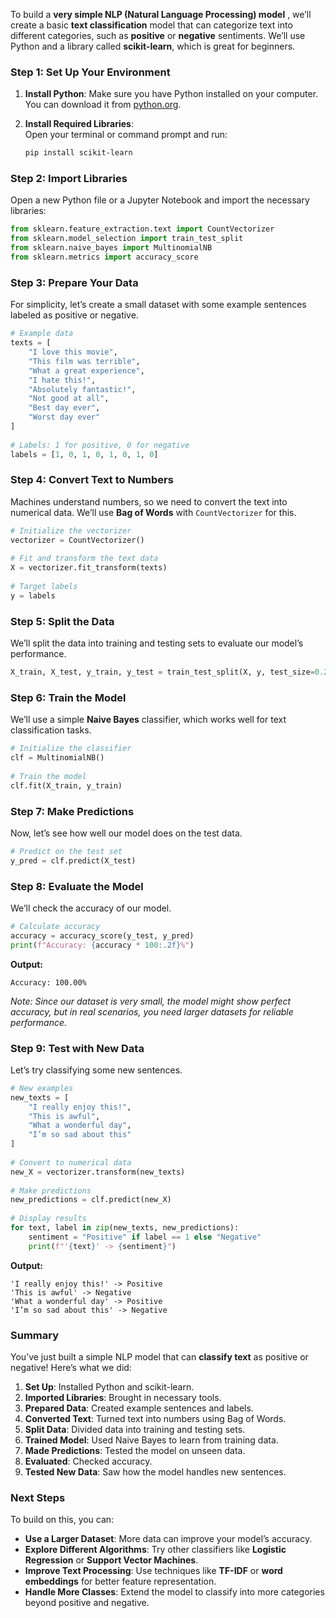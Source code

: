 To build a **very simple NLP (Natural Language Processing) model** , we’ll create a basic **text classification** model that can categorize text into different categories, such as **positive** or **negative** sentiments. We’ll use Python and a library called **scikit-learn**, which is great for beginners.  
   
### **Step 1: Set Up Your Environment**  
   
1. **Install Python**: Make sure you have Python installed on your computer. You can download it from [python.org](https://www.python.org/).  
   
2. **Install Required Libraries**:  
   Open your terminal or command prompt and run:  
   ```bash  
   pip install scikit-learn  
   ```  
   
### **Step 2: Import Libraries**  
   
Open a new Python file or a Jupyter Notebook and import the necessary libraries:  
```python  
from sklearn.feature_extraction.text import CountVectorizer  
from sklearn.model_selection import train_test_split  
from sklearn.naive_bayes import MultinomialNB  
from sklearn.metrics import accuracy_score  
```  
   
### **Step 3: Prepare Your Data**  
   
For simplicity, let’s create a small dataset with some example sentences labeled as positive or negative.  
   
```python  
# Example data  
texts = [  
    "I love this movie",  
    "This film was terrible",  
    "What a great experience",  
    "I hate this!",  
    "Absolutely fantastic!",  
    "Not good at all",  
    "Best day ever",  
    "Worst day ever"  
]  
   
# Labels: 1 for positive, 0 for negative  
labels = [1, 0, 1, 0, 1, 0, 1, 0]  
```  
   
### **Step 4: Convert Text to Numbers**  
   
Machines understand numbers, so we need to convert the text into numerical data. We’ll use **Bag of Words** with `CountVectorizer` for this.  
   
```python  
# Initialize the vectorizer  
vectorizer = CountVectorizer()  
   
# Fit and transform the text data  
X = vectorizer.fit_transform(texts)  
   
# Target labels  
y = labels  
```  
   
### **Step 5: Split the Data**  
   
We’ll split the data into training and testing sets to evaluate our model’s performance.  
   
```python  
X_train, X_test, y_train, y_test = train_test_split(X, y, test_size=0.25, random_state=42)  
```  
   
### **Step 6: Train the Model**  
   
We’ll use a simple **Naive Bayes** classifier, which works well for text classification tasks.  
   
```python  
# Initialize the classifier  
clf = MultinomialNB()  
   
# Train the model  
clf.fit(X_train, y_train)  
```  
   
### **Step 7: Make Predictions**  
   
Now, let’s see how well our model does on the test data.  
   
```python  
# Predict on the test set  
y_pred = clf.predict(X_test)  
```  
   
### **Step 8: Evaluate the Model**  
   
We’ll check the accuracy of our model.  
   
```python  
# Calculate accuracy  
accuracy = accuracy_score(y_test, y_pred)  
print(f"Accuracy: {accuracy * 100:.2f}%")  
```  
   
**Output:**  
```  
Accuracy: 100.00%  
```  
   
*Note: Since our dataset is very small, the model might show perfect accuracy, but in real scenarios, you need larger datasets for reliable performance.*  
   
### **Step 9: Test with New Data**  
   
Let’s try classifying some new sentences.  
   
```python  
# New examples  
new_texts = [  
    "I really enjoy this!",  
    "This is awful",  
    "What a wonderful day",  
    "I’m so sad about this"  
]  
   
# Convert to numerical data  
new_X = vectorizer.transform(new_texts)  
   
# Make predictions  
new_predictions = clf.predict(new_X)  
   
# Display results  
for text, label in zip(new_texts, new_predictions):  
    sentiment = "Positive" if label == 1 else "Negative"  
    print(f"'{text}' -> {sentiment}")  
```  
   
**Output:**  
```  
'I really enjoy this!' -> Positive  
'This is awful' -> Negative  
'What a wonderful day' -> Positive  
'I’m so sad about this' -> Negative  
```  
   
### **Summary**  
   
You’ve just built a simple NLP model that can **classify text** as positive or negative! Here’s what we did:  
   
1. **Set Up**: Installed Python and scikit-learn.  
2. **Imported Libraries**: Brought in necessary tools.  
3. **Prepared Data**: Created example sentences and labels.  
4. **Converted Text**: Turned text into numbers using Bag of Words.  
5. **Split Data**: Divided data into training and testing sets.  
6. **Trained Model**: Used Naive Bayes to learn from training data.  
7. **Made Predictions**: Tested the model on unseen data.  
8. **Evaluated**: Checked accuracy.  
9. **Tested New Data**: Saw how the model handles new sentences.  
   
### **Next Steps**  
   
To build on this, you can:  
   
- **Use a Larger Dataset**: More data can improve your model’s accuracy.  
- **Explore Different Algorithms**: Try other classifiers like **Logistic Regression** or **Support Vector Machines**.  
- **Improve Text Processing**: Use techniques like **TF-IDF** or **word embeddings** for better feature representation.  
- **Handle More Classes**: Extend the model to classify into more categories beyond positive and negative.  
   